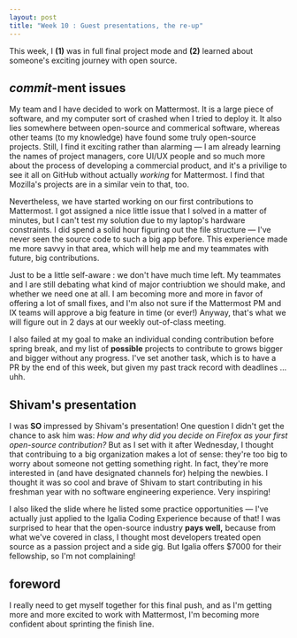 ```yaml
---
layout: post
title: "Week 10 : Guest presentations, the re-up"
---
```


This week, I __(1)__ was in full final project mode and __(2)__ learned about someone's exciting journey with open source.

## _commit_-ment issues

My team and I have decided to work on Mattermost. It is a large piece of software, and my computer sort of crashed when I tried to deploy it. It also lies somewhere between open-source and commerical software, whereas other teams (to my knowledge) have found some truly open-source projects. Still, I find it exciting rather than alarming — I am already learning the names of project managers, core UI/UX people and so much more about the process of developing a commercial product, and it's a privilige to see it all on GitHub without actually _working_ for Mattermost. I find that Mozilla's projects are in a similar vein to that, too.

Nevertheless, we have started working on our first contributions to Mattermost. I got assigned a nice little issue that I solved in a matter of minutes, but I can't test my solution due to my laptop's hardware constraints. I did spend a solid hour figuring out the file structure — I've never seen the source code to such a big app before. This experience made me more savvy in that area, which will help me and my teammates with future, big contributions.

Just to be a little self-aware : we don't have much time left. My teammates and I are still debating what kind of major contriubtion we should make, and whether we need one at all. I am becoming more and more in favor of offering a lot of small fixes, and I'm also not sure if the Mattermost PM and IX teams will approve a big feature in time (or ever!) Anyway, that's what we will figure out in 2 days at our weekly out-of-class meeting. 

I also failed at my goal to make an individual conding contribution before spring break, and my list of __possible__ projects to contribute to grows bigger and bigger without any progress. I've set another task, which is to have a PR by the end of this week, but given my past track record with deadlines ... uhh.

## Shivam's presentation

I was __SO__ impressed by Shivam's presentation! One question I didn't get the chance to ask him was: _How and why did you decide on Firefox as your first open-source contribution?_ But as I set with it after Wednesday, I thought that contribuing to a big organization  makes a lot of sense: they're too big to worry about someone not getting something right. In fact, they're more interested in (and have designated channels for) helping the newbies. I thought it was so cool and brave of Shivam to start contributing in his freshman year with no software engineering experience. Very inspiring!

I also liked the slide where he listed some practice opportunities — I've actually just applied to the Igalia Coding Experience because of that! I was surprised to hear that the open-source industry __pays well,__ because from what we've covered in class, I thought most developers treated open source as a passion project and a side gig. But Igalia offers $7000 for their fellowship, so I'm not complaining!

## foreword

I really need to get myself together for this final push, and as I'm getting more and more excited to work with Mattermost, I'm becoming more confident about sprinting the finish line.